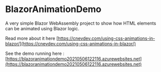 # BlazorAnimationDemo

A very simple Blazor WebAssembly project to show how HTML elements can be animated using Blazor logic.

Read more about it here [https://cnevdev.com/using-css-animations-in-blazor/](https://cnevdev.com/using-css-animations-in-blazor/)

See the demo running here : [https://blazoranimationdemo20210506122116.azurewebsites.net](https://blazoranimationdemo20210506122116.azurewebsites.net)
